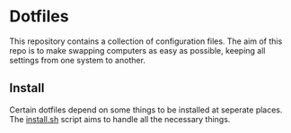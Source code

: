 # Dotfiles

This repository contains a collection of configuration files.
The aim of this repo is to make swapping computers as easy
as possible, keeping all settings from one system to another.


## Install

Certain dotfiles depend on some things to be installed at seperate places.
The [install.sh](install.sh) script aims to handle all the necessary things.
